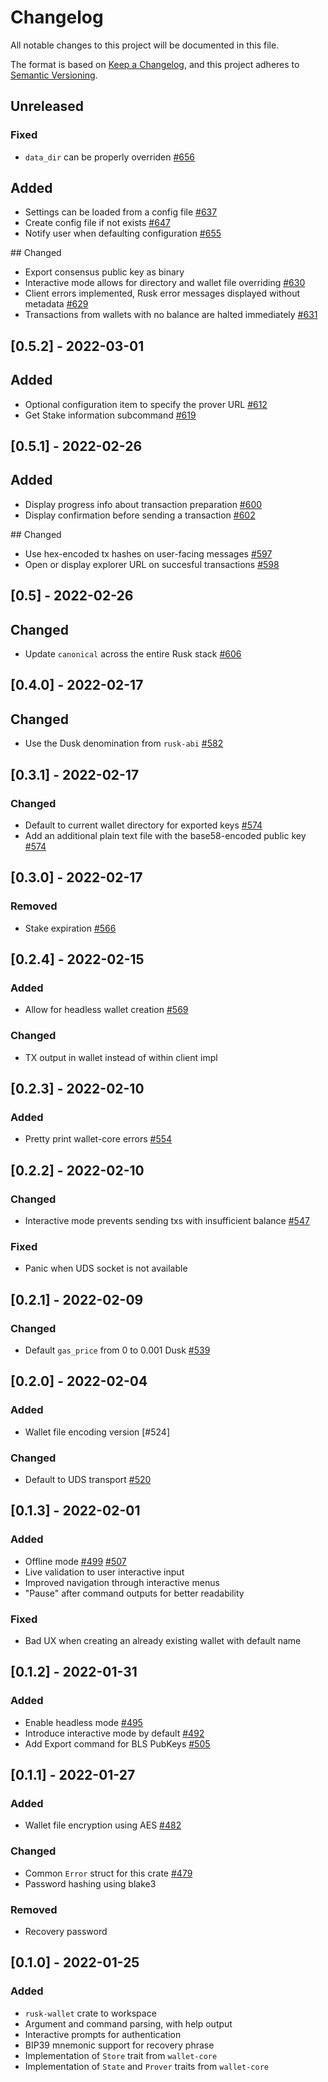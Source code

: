 # Changelog

All notable changes to this project will be documented in this file.

The format is based on [Keep a Changelog](https://keepachangelog.com/en/1.0.0/),
and this project adheres to [Semantic Versioning](https://semver.org/spec/v2.0.0.html).

## Unreleased

### Fixed
- `data_dir` can be properly overriden [#656]

## Added
- Settings can be loaded from a config file [#637]
- Create config file if not exists [#647]
- Notify user when defaulting configuration [#655]

## Changed
- Export consensus public key as binary
- Interactive mode allows for directory and wallet file overriding [#630]
- Client errors implemented, Rusk error messages displayed without metadata [#629]
- Transactions from wallets with no balance are halted immediately [#631]

## [0.5.2] - 2022-03-01

## Added
- Optional configuration item to specify the prover URL [#612]
- Get Stake information subcommand [#619]

## [0.5.1] - 2022-02-26

## Added
- Display progress info about transaction preparation [#600]
- Display confirmation before sending a transaction [#602]

## Changed
- Use hex-encoded tx hashes on user-facing messages [#597]
- Open or display explorer URL on succesful transactions [#598]

## [0.5] - 2022-02-26

## Changed
- Update `canonical` across the entire Rusk stack [#606]

## [0.4.0] - 2022-02-17

## Changed
- Use the Dusk denomination from `rusk-abi` [#582]

## [0.3.1] - 2022-02-17

### Changed
- Default to current wallet directory for exported keys [#574]
- Add an additional plain text file with the base58-encoded public key [#574]

## [0.3.0] - 2022-02-17

### Removed
- Stake expiration [#566]

## [0.2.4] - 2022-02-15

### Added
- Allow for headless wallet creation [#569]

### Changed
- TX output in wallet instead of within client impl

## [0.2.3] - 2022-02-10

### Added
- Pretty print wallet-core errors [#554]

## [0.2.2] - 2022-02-10

### Changed
- Interactive mode prevents sending txs with insufficient balance [#547]

### Fixed
- Panic when UDS socket is not available

## [0.2.1] - 2022-02-09

### Changed
- Default `gas_price` from 0 to 0.001 Dusk [#539]

## [0.2.0] - 2022-02-04

### Added
- Wallet file encoding version [#524]

### Changed
- Default to UDS transport [#520]

## [0.1.3] - 2022-02-01

### Added
- Offline mode [#499] [#507]
- Live validation to user interactive input
- Improved navigation through interactive menus
- "Pause" after command outputs for better readability

### Fixed
- Bad UX when creating an already existing wallet with default name

## [0.1.2] - 2022-01-31

### Added
- Enable headless mode [#495]
- Introduce interactive mode by default [#492]
- Add Export command for BLS PubKeys [#505]

## [0.1.1] - 2022-01-27

### Added
- Wallet file encryption using AES [#482]

### Changed
- Common `Error` struct for this crate [#479]
- Password hashing using blake3

### Removed
- Recovery password

## [0.1.0] - 2022-01-25

### Added
- `rusk-wallet` crate to workspace
- Argument and command parsing, with help output
- Interactive prompts for authentication
- BIP39 mnemonic support for recovery phrase
- Implementation of `Store` trait from `wallet-core`
- Implementation of `State` and `Prover` traits from `wallet-core`


[#582]: https://github.com/dusk-network/rusk/issues/582
[#482]: https://github.com/dusk-network/rusk/issues/482
[#479]: https://github.com/dusk-network/rusk/issues/479
[#492]: https://github.com/dusk-network/rusk/issues/492
[#495]: https://github.com/dusk-network/rusk/issues/495
[#499]: https://github.com/dusk-network/rusk/issues/499
[#505]: https://github.com/dusk-network/rusk/issues/505
[#507]: https://github.com/dusk-network/rusk/issues/507
[#520]: https://github.com/dusk-network/rusk/issues/520
[#539]: https://github.com/dusk-network/rusk/issues/539
[#547]: https://github.com/dusk-network/rusk/issues/547
[#554]: https://github.com/dusk-network/rusk/issues/554
[#566]: https://github.com/dusk-network/rusk/issues/566
[#569]: https://github.com/dusk-network/rusk/issues/569
[#574]: https://github.com/dusk-network/rusk/issues/574
[#597]: https://github.com/dusk-network/rusk/issues/597
[#598]: https://github.com/dusk-network/rusk/issues/598
[#600]: https://github.com/dusk-network/rusk/issues/600
[#602]: https://github.com/dusk-network/rusk/issues/602
[#606]: https://github.com/dusk-network/rusk/issues/606
[#612]: https://github.com/dusk-network/rusk/issues/612
[#619]: https://github.com/dusk-network/rusk/issues/619
[#629]: https://github.com/dusk-network/rusk/issues/629
[#630]: https://github.com/dusk-network/rusk/issues/630
[#631]: https://github.com/dusk-network/rusk/issues/631
[#637]: https://github.com/dusk-network/rusk/issues/637
[#647]: https://github.com/dusk-network/rusk/issues/647
[#655]: https://github.com/dusk-network/rusk/issues/655
[#656]: https://github.com/dusk-network/rusk/issues/656
